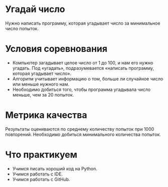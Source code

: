 # Угадай число
Нужно написать программу, которая угадывает число за минимальное число попыток.

# Условия соревнования
  * Компьютер загадывает целое число от 1 до 100, и нам его нужно угадать. Под «угадать», подразумевается «написать программу, которая угадывает число».
  * Алгоритм учитывает информацию о том, больше ли случайное число или меньше нужного нам.
  * Необходимо добиться того, чтобы программа угадывала число меньше, чем за 20 попыток.
# Метрика качества
Результаты оцениваются по среднему количеству попыток при 1000 повторений. Необходимо добиться минимального количества попыток.
# Что практикуем
  * Учимся писать хороший код на Python.
  * Учимся работать с IDE.
  * Учимся работать с GitHub.